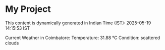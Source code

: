 # My Project

This content is dynamically generated in Indian Time (IST): 2025-05-19 14:15:53 IST


Current Weather in Coimbatore:
Temperature: 31.88 °C
Condition: scattered clouds
